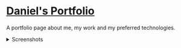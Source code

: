 # [Daniel's Portfolio](https://danischu.com)

A portfolio page about me, my work and my preferred technologies.

<details>
  <summary>Screenshots</summary>
  </br>
  <table>
    <tr>
      <td>Dark Mode</td>
      <td>Light Mode</td>
    </tr>
    <tr>
      <td> <img src="https://user-images.githubusercontent.com/90754725/222852871-fdd0b1d2-00fe-4bb6-ad0c-45ba93c30522.jpg" title="Dark Mode" width="100%"> </td>
      <td> <img src="https://user-images.githubusercontent.com/90754725/222852884-0dd62103-874f-4cc7-8297-242b4fa362e1.jpg" title="Light Mode" width="100%"> </td>
    </tr>
  </table>
</details>
